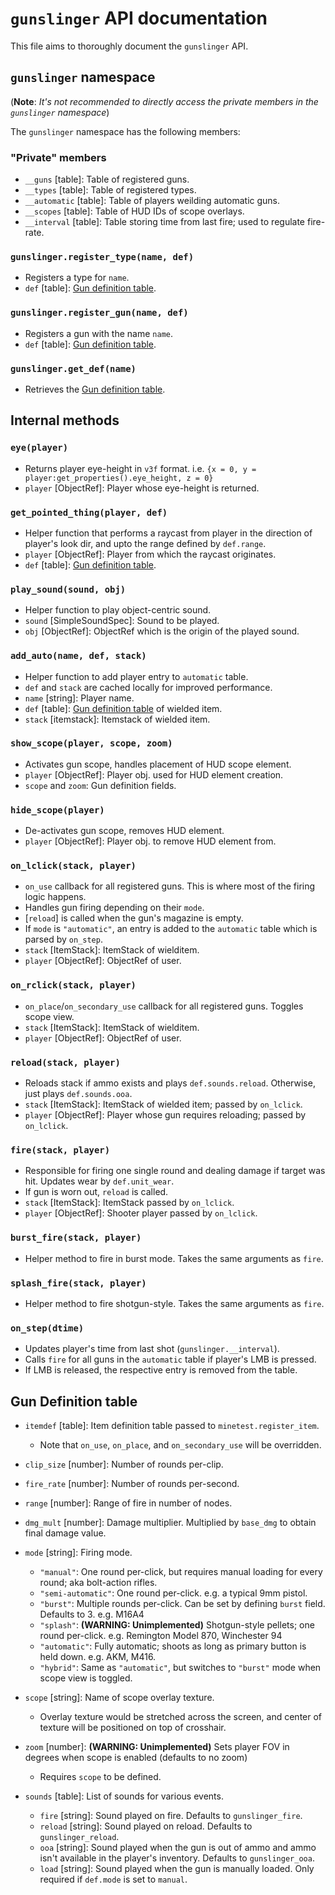 # `gunslinger` API documentation

This file aims to thoroughly document the `gunslinger` API.

## `gunslinger` namespace

(**Note**: _It's not recommended to directly access the private members in the `gunslinger` namespace_)

The `gunslinger` namespace has the following members:

### "Private" members

- `__guns` [table]: Table of registered guns.
- `__types` [table]: Table of registered types.
- `__automatic` [table]: Table of players weilding automatic guns.
- `__scopes` [table]: Table of HUD IDs of scope overlays.
- `__interval` [table]: Table storing time from last fire; used to regulate fire-rate.

### `gunslinger.register_type(name, def)`

- Registers a type for `name`.
- `def` [table]: [Gun definition table](###Gun-definition-table).

### `gunslinger.register_gun(name, def)`

- Registers a gun with the name `name`.
- `def` [table]: [Gun definition table](###Gun-definition-table).

### `gunslinger.get_def(name)`

- Retrieves the [Gun definition table](###Gun-definition-table).

## Internal methods

### `eye(player)`

- Returns player eye-height in `v3f` format. i.e. `{x = 0, y = player:get_properties().eye_height, z = 0}`
- `player` [ObjectRef]: Player whose eye-height is returned.

### `get_pointed_thing(player, def)`

- Helper function that performs a raycast from player in the direction of player's look dir, and upto the range defined by `def.range`.
- `player` [ObjectRef]: Player from which the raycast originates.
- `def` [table]: [Gun definition table](###Gun-definition-table).

### `play_sound(sound, obj)`

- Helper function to play object-centric sound.
- `sound` [SimpleSoundSpec]: Sound to be played.
- `obj` [ObjectRef]: ObjectRef which is the origin of the played sound.

### `add_auto(name, def, stack)`

- Helper function to add player entry to `automatic` table.
- `def` and `stack` are cached locally for improved performance.
- `name` [string]: Player name.
- `def` [table]: [Gun definition table](###Gun-definition-table) of wielded item.
- `stack` [itemstack]: Itemstack of wielded item.

### `show_scope(player, scope, zoom)`

- Activates gun scope, handles placement of HUD scope element.
- `player` [ObjectRef]: Player obj. used for HUD element creation.
- `scope` and `zoom`: Gun definition fields.

### `hide_scope(player)`

- De-activates gun scope, removes HUD element.
- `player` [ObjectRef]: Player obj. to remove HUD element from.

### `on_lclick(stack, player)`

- `on_use` callback for all registered guns. This is where most of the firing logic happens.
- Handles gun firing depending on their `mode`.
- [`reload`] is called when the gun's magazine is empty.
- If `mode` is `"automatic"`, an entry is added to the `automatic` table which is parsed by `on_step`.
- `stack` [ItemStack]: ItemStack of wielditem.
- `player` [ObjectRef]: ObjectRef of user.

### `on_rclick(stack, player)`

- `on_place`/`on_secondary_use` callback for all registered guns. Toggles scope view.
- `stack` [ItemStack]: ItemStack of wielditem.
- `player` [ObjectRef]: ObjectRef of user.

### `reload(stack, player)`

- Reloads stack if ammo exists and plays `def.sounds.reload`. Otherwise, just plays `def.sounds.ooa`.
- `stack` [ItemStack]: ItemStack of wielded item; passed by `on_lclick`.
- `player` [ObjectRef]: Player whose gun requires reloading; passed by `on_lclick`.

### `fire(stack, player)`

- Responsible for firing one single round and dealing damage if target was hit. Updates wear by `def.unit_wear`.
- If gun is worn out, `reload` is called.
- `stack` [ItemStack]: ItemStack passed by `on_lclick`.
- `player` [ObjectRef]: Shooter player passed by `on_lclick`.

### `burst_fire(stack, player)`

- Helper method to fire in burst mode. Takes the same arguments as `fire`.

### `splash_fire(stack, player)`

- Helper method to fire shotgun-style. Takes the same arguments as `fire`.

### `on_step(dtime)`

- Updates player's time from last shot (`gunslinger.__interval`).
- Calls `fire` for all guns in the `automatic` table if player's LMB is pressed.
- If LMB is released, the respective entry is removed from the table.

## Gun Definition table

- `itemdef` [table]: Item definition table passed to `minetest.register_item`.
  - Note that `on_use`, `on_place`, and `on_secondary_use` will be overridden.
- `clip_size` [number]: Number of rounds per-clip.
- `fire_rate` [number]: Number of rounds per-second.
- `range` [number]: Range of fire in number of nodes.
- `dmg_mult` [number]: Damage multiplier. Multiplied by `base_dmg` to obtain final damage value.
- `mode` [string]: Firing mode.
  - `"manual"`: One round per-click, but requires manual loading for every round; aka bolt-action rifles.
  - `"semi-automatic"`: One round per-click. e.g. a typical 9mm pistol.
  - `"burst"`: Multiple rounds per-click. Can be set by defining `burst` field. Defaults to 3. e.g. M16A4
  - `"splash"`: **(WARNING: Unimplemented)** Shotgun-style pellets; one round per-click. e.g. Remington Model 870, Winchester 94
  - `"automatic"`: Fully automatic; shoots as long as primary button is held down. e.g. AKM, M416.
  - `"hybrid"`: Same as `"automatic"`, but switches to `"burst"` mode when scope view is toggled.

- `scope` [string]: Name of scope overlay texture.
  - Overlay texture would be stretched across the screen, and center of texture will be positioned on top of crosshair.
- `zoom` [number]: **(WARNING: Unimplemented)** Sets player FOV in degrees when scope is enabled (defaults to no zoom)
  - Requires `scope` to be defined.

- `sounds` [table]: List of sounds for various events.
  - `fire` [string]: Sound played on fire. Defaults to `gunslinger_fire`.
  - `reload` [string]: Sound played on reload. Defaults to `gunslinger_reload`.
  - `ooa` [string]: Sound played when the gun is out of ammo and ammo isn't available in the player's inventory. Defaults to `gunslinger_ooa`.
  - `load` [string]: Sound played when the gun is manually loaded. Only required if `def.mode` is set to `manual`.

